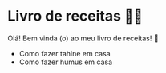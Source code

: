 # Livro de receitas :woman_cook:

Olá! Bem vinda (o) ao meu livro de receitas! :wave:

- Como fazer tahine em casa
- Como fazer humus em casa
